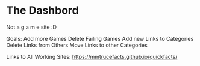 # The Dashbord
Not a g a m e site
:D


Goals:
Add more Games
Delete Failing Games
Add new Links to Categories
Delete Links from Others
Move Links to other Categories

Links to All Working Sites:
https://mmtrucefacts.github.io/quickfacts/



